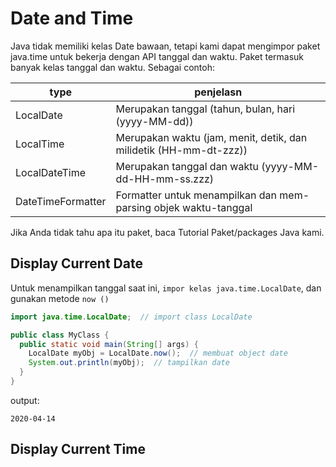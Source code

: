 # Date and Time

Java tidak memiliki kelas Date bawaan, tetapi kami dapat mengimpor paket java.time untuk bekerja dengan API tanggal dan waktu. Paket termasuk banyak kelas tanggal dan waktu. Sebagai contoh:

| type  | penjelasn |
| ----- | --- |
| LocalDate  | Merupakan tanggal (tahun, bulan, hari (yyyy-MM-dd)) |
| LocalTime| Merupakan waktu (jam, menit, detik, dan milidetik (HH-mm-dt-zzz))  |
| LocalDateTime	| Merupakan tanggal dan waktu (yyyy-MM-dd-HH-mm-ss.zzz) |
| DateTimeFormatter|Formatter untuk menampilkan dan mem-parsing objek waktu-tanggal |


Jika Anda tidak tahu apa itu paket, baca Tutorial Paket/packages Java kami.

## Display Current Date

Untuk menampilkan tanggal saat ini, `impor kelas java.time.LocalDate`, dan gunakan metode `now ()`

```java
import java.time.LocalDate;  // import class LocalDate

public class MyClass {  
  public static void main(String[] args) {  
    LocalDate myObj = LocalDate.now();  // membuat object date
    System.out.println(myObj);  // tampilkan date
  }  
}  

```

output:
```
2020-04-14
```

## Display Current Time
